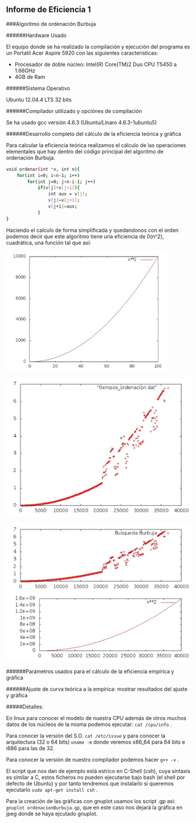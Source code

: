 Informe de Eficiencia 1
-----------------------

###Algoritmo de ordenación Burbuja

######Hardware Usado

El equipo donde se ha realizado la compilación y ejecución del programa es un Portatil Acer Aspire 5920 con las siguientes características:

* Procesador de doble núcleo: Intel(R) Core(TM)2 Duo CPU T5450 a 1.66GHz
* 4GB de Ram

######Sistema Operativo

Ubuntu 12.04.4 LTS  32 bits

######Compilador utilizado y opciónes de compilación

Se ha usado gcc versión 4.6.3 (Ubuntu/Linaro 4.6.3-1ubuntu5) 


######Desarrollo completo del cálculo de la eficiencia teórica y gráfica


Para calcular la eficiencia teórica realizamos el cálculo de las operaciones elementales que hay dentro del código principal del algoritmo de ordenación Burbuja.

```sh
void ordenar(int *v, int n){
	for(int i=0; i<n-1; i++)
    	for(int j=0; j<n-i-1; j++)
        	if(v[j]>v[j+1]){
            	int aux = v[j];
                v[j]=v[j+1];
                v[j+1]=aux;
            }
}
```
Haciendo el calculo de forma simplificada y quedandonos con el orden podemos decir que este algoritmo tiene una eficiencia de 0(n^2), cuadrática, una función tal que así:

![Sin titulo](graficaxCuadrado.jpeg)

![Sin titulo](graficaSalida.jpeg)

![Sin titulo](graficaDoble.jpeg)

######Parámetros usados para el cálculo de la eficiencia empírica y gráfica

######Ajuste de curva teórica a la empírica: mostrar resultados del ajuste y gráfica



#####Detalles:

En linux para conocer el modelo de nuestra CPU además de otros muchos datos de los núcleos de la misma podemos ejecutar: `cat /cpu/info` . 

Para conocer la versión del S.O. `cat /etc/issue` y para conocer la arquitectura (32 o 64 bits) `uname -m` donde veremos x86_64 para 64 bits e i686 para las de 32. 

Para conocer la versión de nuestro compilador  podemos hacer `g++ -v` .

El script que nos dan de ejemplo está estrico en C-Shell (csh), cuya sintaxis es similar a C, estos ficheros no pueden ejecutarse bajo bash (el shell por defecto de Ubuntu) y por tanto tendremos que instalarlo si queremos ejecutarlo `sudo apt-get install csh` .

Para la creación de las gráficas con gnuplot usamos los script .gp asi: `gnuplot ordenacionBurbuja.gp`, que en este caso nos dejará la gráfica en jpeg donde se haya ejcutado gnuplot.









